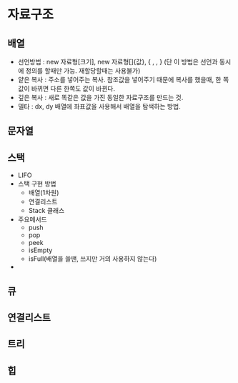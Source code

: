 # 자료구조

## 배열
- 선언방법 : new 자료형[크기], new 자료형[]{값}, { , , } (단 이 방법은 선언과 동시에 정의를 할때만 가능. 재할당할때는 사용불가)
- 얕은 복사 : 주소를 넣어주는 복사. 참조값을 넣어주기 때문에 복사를 했을때, 한 쪽 값이 바뀌면 다른 한쪽도 값이 바뀐다.
- 깊은 복사 : 새로 똑같은 값을 가진 동일한 자료구조를 만드는 것.
- 델타 : dx, dy 배열에 좌표값을 사용해서 배열을 탐색하는 방법.

## 문자열

## 스택
- LIFO
- 스택 구현 방법
  - 배열(1차원)
  - 연결리스트
  - Stack 클래스
- 주요메서드
  - push
  - pop
  - peek
  - isEmpty
  - isFull(배열을 쓸땐, 쓰지만 거의 사용하지 않는다)
- 

## 큐

## 연결리스트

## 트리

## 힙
